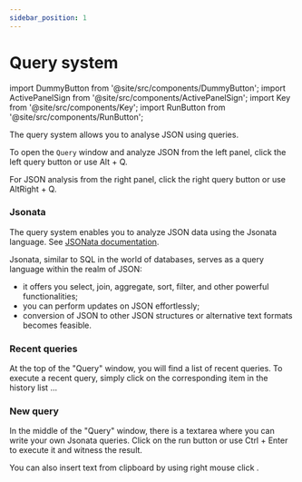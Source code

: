 ```yaml
---
sidebar_position: 1
---
```


# Query system

import DummyButton from '@site/src/components/DummyButton';
import ActivePanelSign from '@site/src/components/ActivePanelSign';
import Key from '@site/src/components/Key';
import RunButton from '@site/src/components/RunButton';

The query system allows you to analyse JSON using queries.

To open the `Query` window and analyze JSON from the left panel, 
click the left <DummyButton>query</DummyButton> button or use <Key>Alt</Key> + <Key>Q</Key>. 

For JSON analysis from the right panel, click the right <DummyButton>query</DummyButton> button or use <Key>AltRight</Key> + <Key>Q</Key>.

<ActivePanelSign/>

### Jsonata

The query system enables you to analyze JSON data using the Jsonata language. See [JSONata documentation](https://docs.jsonata.org/overview).

Jsonata, similar to SQL in the world of databases, serves as a query language within the realm of JSON:

- it offers you select, join, aggregate, sort, filter, and other powerful functionalities;
- you can perform updates on JSON effortlessly;
- conversion of JSON to other JSON structures or alternative text formats becomes feasible.

### Recent queries

At the top of the "Query" window, you will find a list of recent queries. 
To execute a recent query, simply click on the corresponding item in the history list ...

### New query

In the middle of the "Query" window, there is a textarea where you can write your own Jsonata queries.
Click on the run <RunButton/> button or use <Key>Ctrl</Key> + <Key>Enter</Key> to execute it and witness the result.

You can also insert text from clipboard by using <Key>right mouse click</Key> .
